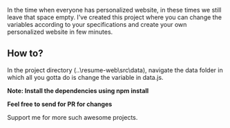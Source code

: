 In the time when everyone has personalized website, in these times we still leave that space empty.
I've created this project where you can change the variables according to your specifications and create your own personalized website in few minutes.

## How to?

In the project directory (..\resume-web\src\data), navigate the data folder in which all you gotta do is change the variable in data.js.

**Note: Install the dependencies using npm install**

**Feel free to send for PR for changes**


Support me for more such awesome projects.
